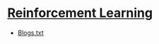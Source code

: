 # [Reinforcement Learning](https://github.com/ZigaSajovic/Readings/tree/master/Reinforcement_Learning)
* [Blogs.txt](https://github.com/ZigaSajovic/Readings/tree/master/Reinforcement_Learning/Blogs.txt)
